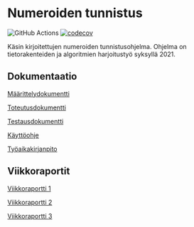 # Numeroiden tunnistus

![GitHub Actions](https://github.com/yuzamonkey/NumeroidenTunnistus/workflows/CI/badge.svg)
[![codecov](https://codecov.io/gh/yuzamonkey/NumeroidenTunnistus/branch/main/graph/badge.svg?token=4AKR5CQGZK)](https://codecov.io/gh/yuzamonkey/NumeroidenTunnistus)

Käsin kirjoitettujen numeroiden tunnistusohjelma. Ohjelma on tietorakenteiden ja algoritmien harjoitustyö syksyllä 2021.

## Dokumentaatio

[Määrittelydokumentti](./documentation/design.md)

[Toteutusdokumentti](./documentation/execution.md)

[Testausdokumentti](./documentation/testing.md)

[Käyttöohje](./documentation/manual.md)

[Työaikakirjanpito](./documentation/worklog.md)

## Viikkoraportit

[Viikkoraportti 1](./documentation/weekly1.md)

[Viikkoraportti 2](./documentation/weekly2.md)

[Viikkoraportti 3](./documentation/weekly3.md)
